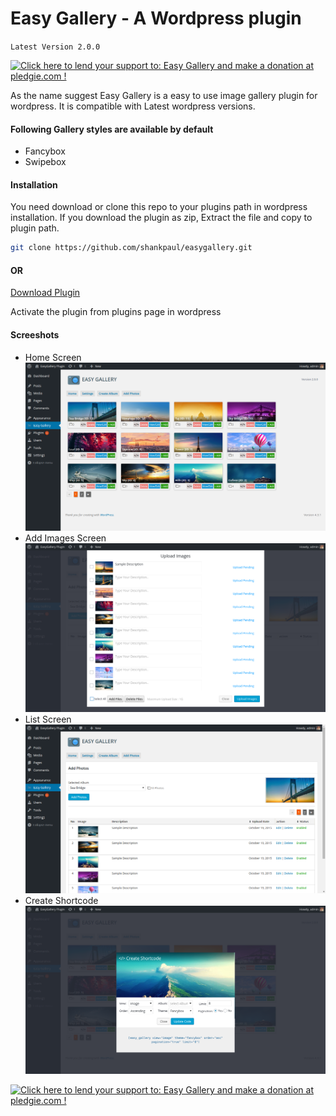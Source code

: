 # Easy Gallery  - A Wordpress plugin

`Latest Version 2.0.0`

<a href='https://pledgie.com/campaigns/30419'><img alt='Click here to lend your support to: Easy Gallery and make a donation at pledgie.com !' src='https://pledgie.com/campaigns/30419.png?skin_name=chrome' border='0' ></a>

As the name suggest Easy Gallery is a easy to use image gallery plugin for wordpress. It is compatible with Latest wordpress versions.
#### Following Gallery styles are available by default
  - Fancybox
  - Swipebox
  
#### Installation

You need download or clone this repo to your plugins path in wordpress installation. If you download the plugin as zip, Extract the file and copy to plugin path.

```sh
git clone https://github.com/shankpaul/easygallery.git
```
#### OR
[Download Plugin](https://github.com/shankpaul/easygallery/archive/master.zip)

Activate the plugin from plugins page in wordpress

#### Screeshots

 - Home Screen
    ![Home Screen](https://github.com/shankpaul/easygallery/blob/master/screenshots/img1.png "Plugin home screen")
 - Add Images Screen
    ![Add Image Screen](https://github.com/shankpaul/easygallery/blob/master/screenshots/img2.png "Add Image screen")
 - List Screen
    ![List Screen](https://github.com/shankpaul/easygallery/blob/master/screenshots/img3.png "List Image screen")
 - Create Shortcode
    ![Create Shortcode Screen](https://github.com/shankpaul/easygallery/blob/master/screenshots/img4.png "Create Shortcode screen")

<a href='https://pledgie.com/campaigns/30419'><img alt='Click here to lend your support to: Easy Gallery and make a donation at pledgie.com !' src='https://pledgie.com/campaigns/30419.png?skin_name=chrome' border='0' ></a>
